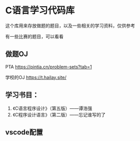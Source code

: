 # C语言学习代码库
这个库用来存放做题的题目，以及一些相关的学习资料，仅供参考

有一些比赛的题目，可以看看

## 做题OJ
PTA https://pintia.cn/problem-sets?tab=1

学校的OJ https://t.hailay.site/

## 学习书目：
1. 《C语言程序设计》（第五版）——谭浩强
2. 《C程序设计语言》（第二版）——忘记谁写的了

## vscode配置